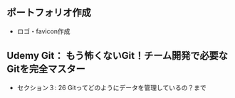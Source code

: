 ## ポートフォリオ作成
- ロゴ・favicon作成

## Udemy Git： もう怖くないGit！チーム開発で必要なGitを完全マスター
- セクション３: 26 Gitってどのようにデータを管理しているの？まで
